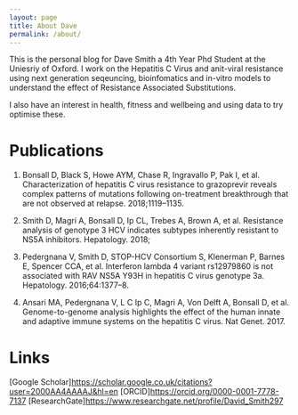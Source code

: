 ```yaml
---
layout: page
title: About Dave
permalink: /about/
---
```


This is the personal blog for Dave Smith a 4th Year Phd Student at the Uniesriy of Oxford.
I work on the Hepatitis C Virus and anit-viral resistance using next generation seqeuncing,
bioinfomatics and in-vitro models to understand the effect of Resistance Associated Substitutions.

I also have an interest in health, fitness and wellbeing and using data to try optimise these.

# Publications

1. Bonsall D, Black S, Howe AYM, Chase R, Ingravallo P, Pak I, et al. Characterization of hepatitis C virus resistance to grazoprevir reveals complex patterns of mutations following on-treatment breakthrough that are not observed at relapse. 2018;1119–1135.

2. Smith D, Magri A, Bonsall D, Ip CL, Trebes A, Brown A, et al. Resistance analysis of genotype 3 HCV indicates subtypes inherently resistant to NS5A inhibitors. Hepatology. 2018;

3. Pedergnana V, Smith D, STOP-HCV Consortium S, Klenerman P, Barnes E, Spencer CCA, et al. Interferon lambda 4 variant rs12979860 is not associated with RAV NS5A Y93H in hepatitis C virus genotype 3a. Hepatology. 2016;64:1377–8.

4. Ansari MA, Pedergnana V, L C Ip C, Magri A, Von Delft A, Bonsall D, et al. Genome-to-genome analysis highlights the effect of the human innate and adaptive immune systems on the hepatitis C virus. Nat Genet. 2017.

# Links

[Google Scholar]https://scholar.google.co.uk/citations?user=2000AA4AAAAJ&hl=en
[ORCID]https://orcid.org/0000-0001-7778-7137
[ResearchGate]https://www.researchgate.net/profile/David_Smith297
